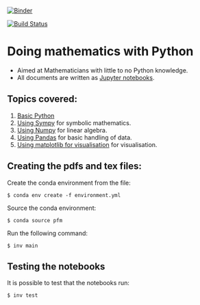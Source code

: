 [![Binder](https://mybinder.org/badge.svg)](https://mybinder.org/v2/gh/drvinceknight/Python-Mathematics-Handbook/master)

[![Build
Status](https://travis-ci.org/drvinceknight/Python-Mathematics-Handbook.svg?branch=master)](https://travis-ci.org/drvinceknight/Python-Mathematics-Handbook)

# Doing mathematics with Python

- Aimed at Mathematicians with little to no Python knowledge.
- All documents are written as [Jupyter notebooks](./nbs/).

## Topics covered:

1. [Basic Python](00-Studying-Mathematics-with-Python.ipynb)
2. [Using Sympy](01-Symbolic-mathematics-with-Sympy.ipynb) for symbolic
   mathematics.
3. [Using Numpy](02-Linear-algebra-with-Numpy.ipynb) for linear algebra.
4. [Using Pandas](03-Data-analysis-with-Pandas.ipynb) for basic handling of
   data.
5. [Using matplotlib for visualisation](04-Visualisation-with-matplotlib.ipynb)
   for visualisation.

## Creating the pdfs and tex files:

Create the conda environment from the file:

    $ conda env create -f environment.yml

Source the conda environment:

    $ conda source pfm

Run the following command:

    $ inv main

## Testing the notebooks

It is possible to test that the notebooks run:

    $ inv test
